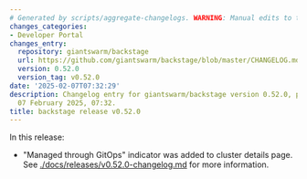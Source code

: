 ```yaml
---
# Generated by scripts/aggregate-changelogs. WARNING: Manual edits to this files will be overwritten.
changes_categories:
- Developer Portal
changes_entry:
  repository: giantswarm/backstage
  url: https://github.com/giantswarm/backstage/blob/master/CHANGELOG.md#0520---2025-02-07
  version: 0.52.0
  version_tag: v0.52.0
date: '2025-02-07T07:32:29'
description: Changelog entry for giantswarm/backstage version 0.52.0, published on
  07 February 2025, 07:32.
title: backstage release v0.52.0
---
```


In this release:
- "Managed through GitOps" indicator was added to cluster details page.
See [./docs/releases/v0.52.0-changelog.md](./docs/releases/v0.52.0-changelog.md) for more information.
